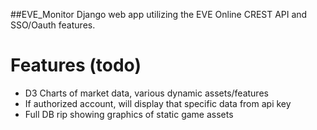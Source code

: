 ##EVE_Monitor
Django web app utilizing the EVE Online CREST API and SSO/Oauth features.

# Features (todo)
- D3 Charts of market data, various dynamic assets/features
- If authorized account, will display that specific data from api key
- Full DB rip showing graphics of static game assets
